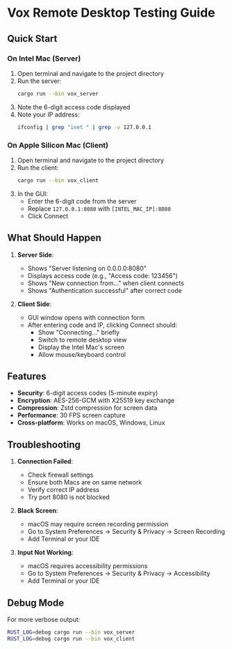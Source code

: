 # Vox Remote Desktop Testing Guide

## Quick Start

### On Intel Mac (Server)
1. Open terminal and navigate to the project directory
2. Run the server:
   ```bash
   cargo run --bin vox_server
   ```
3. Note the 6-digit access code displayed
4. Note your IP address:
   ```bash
   ifconfig | grep "inet " | grep -v 127.0.0.1
   ```

### On Apple Silicon Mac (Client)
1. Open terminal and navigate to the project directory
2. Run the client:
   ```bash
   cargo run --bin vox_client
   ```
3. In the GUI:
   - Enter the 6-digit code from the server
   - Replace `127.0.0.1:8080` with `[INTEL_MAC_IP]:8080`
   - Click Connect

## What Should Happen

1. **Server Side**:
   - Shows "Server listening on 0.0.0.0:8080"
   - Displays access code (e.g., "Access code: 123456")
   - Shows "New connection from..." when client connects
   - Shows "Authentication successful" after correct code

2. **Client Side**:
   - GUI window opens with connection form
   - After entering code and IP, clicking Connect should:
     - Show "Connecting..." briefly
     - Switch to remote desktop view
     - Display the Intel Mac's screen
     - Allow mouse/keyboard control

## Features

- **Security**: 6-digit access codes (5-minute expiry)
- **Encryption**: AES-256-GCM with X25519 key exchange
- **Compression**: Zstd compression for screen data
- **Performance**: 30 FPS screen capture
- **Cross-platform**: Works on macOS, Windows, Linux

## Troubleshooting

1. **Connection Failed**:
   - Check firewall settings
   - Ensure both Macs are on same network
   - Verify correct IP address
   - Try port 8080 is not blocked

2. **Black Screen**:
   - macOS may require screen recording permission
   - Go to System Preferences → Security & Privacy → Screen Recording
   - Add Terminal or your IDE

3. **Input Not Working**:
   - macOS requires accessibility permissions
   - Go to System Preferences → Security & Privacy → Accessibility
   - Add Terminal or your IDE

## Debug Mode

For more verbose output:
```bash
RUST_LOG=debug cargo run --bin vox_server
RUST_LOG=debug cargo run --bin vox_client
```